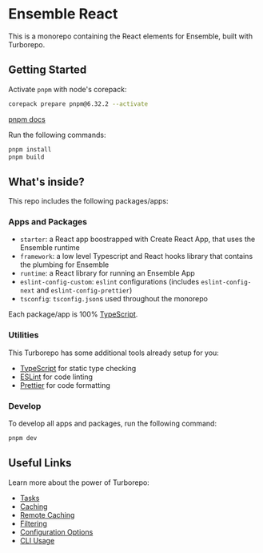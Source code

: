 # Ensemble React

This is a monorepo containing the React elements for Ensemble, built with Turborepo.

## Getting Started

Activate `pnpm` with node's corepack:

```sh
corepack prepare pnpm@6.32.2 --activate
```

[pnpm docs](https://pnpm.io/installation#using-corepack)

Run the following commands:

```sh
pnpm install
pnpm build
```

## What's inside?

This repo includes the following packages/apps:

### Apps and Packages

- `starter`: a React app boostrapped with Create React App, that uses the Ensemble runtime
- `framework`: a low level Typescript and React hooks library that contains the plumbing for Ensemble
- `runtime`: a React library for running an Ensemble App
- `eslint-config-custom`: `eslint` configurations (includes `eslint-config-next` and `eslint-config-prettier`)
- `tsconfig`: `tsconfig.json`s used throughout the monorepo

Each package/app is 100% [TypeScript](https://www.typescriptlang.org/).

### Utilities

This Turborepo has some additional tools already setup for you:

- [TypeScript](https://www.typescriptlang.org/) for static type checking
- [ESLint](https://eslint.org/) for code linting
- [Prettier](https://prettier.io) for code formatting

### Develop

To develop all apps and packages, run the following command:

```sh
pnpm dev
```

## Useful Links

Learn more about the power of Turborepo:

- [Tasks](https://turbo.build/repo/docs/core-concepts/monorepos/running-tasks)
- [Caching](https://turbo.build/repo/docs/core-concepts/caching)
- [Remote Caching](https://turbo.build/repo/docs/core-concepts/remote-caching)
- [Filtering](https://turbo.build/repo/docs/core-concepts/monorepos/filtering)
- [Configuration Options](https://turbo.build/repo/docs/reference/configuration)
- [CLI Usage](https://turbo.build/repo/docs/reference/command-line-reference)

